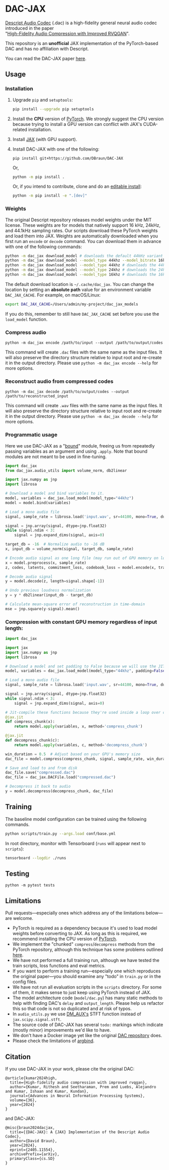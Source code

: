 # DAC-JAX

[Descript Audio Codec](https://github.com/descriptinc/descript-audio-codec) (.dac) is a high-fidelity general neural audio codec introduced in the paper  
"[High-Fidelity Audio Compression with Improved RVQGAN](https://arxiv.org/abs/2306.06546)".

This repository is an **unofficial** JAX implementation of the PyTorch-based DAC and has no affiliation with Descript.

You can read the DAC-JAX paper [here](https://arxiv.org/abs/2405.11554).

## Usage

### Installation

1. Upgrade `pip` and `setuptools`:
    ```bash
    pip install --upgrade pip setuptools
    ```

2. Install the **CPU** version of [PyTorch](https://pytorch.org/). We strongly suggest the CPU version because trying to install a GPU version can conflict with JAX's CUDA-related installation.

3. Install [JAX](https://jax.readthedocs.io/en/latest/installation.html) (with GPU support).

4. Install DAC-JAX with one of the following:

    <!-- ```
    python -m pip install dac-jax
    ```
    OR -->
    
    ```
    pip install git+https://github.com/DBraun/DAC-JAX
    ```
    
    Or,
    
    ```bash
    python -m pip install .
    ```
    
    Or, if you intend to contribute, clone and do an [editable install](https://pip.pypa.io/en/stable/topics/local-project-installs/#editable-installs):
    ```bash
    python -m pip install -e ".[dev]"
    ```

### Weights
The original Descript repository releases model weights under the MIT license. These weights are for models that natively support 16 kHz, 24kHz, and 44.1kHz sampling rates. Our scripts download these PyTorch weights and load them into JAX.
Weights are automatically downloaded when you first run an `encode` or `decode` command. You can download them in advance with one of the following commands:
```bash
python -m dac_jax download_model # downloads the default 44kHz variant
python -m dac_jax download_model --model_type 44khz --model_bitrate 16kbps # downloads the 44kHz 16 kbps variant
python -m dac_jax download_model --model_type 44khz # downloads the 44kHz variant
python -m dac_jax download_model --model_type 24khz # downloads the 24kHz variant
python -m dac_jax download_model --model_type 16khz # downloads the 16kHz variant
```

The default download location is `~/.cache/dac_jax`. You can change the location by setting an **absolute path** value for an environment variable `DAC_JAX_CACHE`. For example, on macOS/Linux:
```bash
export DAC_JAX_CACHE=/Users/admin/my-project/dac_jax_models
```

If you do this, remember to still have `DAC_JAX_CACHE` set before you use the `load_model` function.

### Compress audio
```
python -m dac_jax encode /path/to/input --output /path/to/output/codes
```

This command will create `.dac` files with the same name as the input files.
It will also preserve the directory structure relative to input root and
re-create it in the output directory. Please use `python -m dac_jax encode --help`
for more options.

### Reconstruct audio from compressed codes
```
python -m dac_jax decode /path/to/output/codes --output /path/to/reconstructed_input
```

This command will create `.wav` files with the same name as the input files.
It will also preserve the directory structure relative to input root and
re-create it in the output directory. Please use `python -m dac_jax decode --help`
for more options.

### Programmatic usage

Here we use DAC-JAX as a "[bound](https://flax.readthedocs.io/en/latest/developer_notes/module_lifecycle.html#bind)" module, freeing us from repeatedly passing variables as an argument and using `.apply`. Note that bound modules are not meant to be used in fine-tuning.

```python
import dac_jax
from dac_jax.audio_utils import volume_norm, db2linear

import jax.numpy as jnp
import librosa

# Download a model and bind variables to it.
model, variables = dac_jax.load_model(model_type="44khz")
model = model.bind(variables)

# Load a mono audio file
signal, sample_rate = librosa.load('input.wav', sr=44100, mono=True, duration=.5)

signal = jnp.array(signal, dtype=jnp.float32)
while signal.ndim < 3:
    signal = jnp.expand_dims(signal, axis=0)

target_db = -16  # Normalize audio to -16 dB
x, input_db = volume_norm(signal, target_db, sample_rate)

# Encode audio signal as one long file (may run out of GPU memory on long files)
x = model.preprocess(x, sample_rate)
z, codes, latents, commitment_loss, codebook_loss = model.encode(x, train=False)

# Decode audio signal
y = model.decode(z, length=signal.shape[-1])

# Undo previous loudness normalization
y = y * db2linear(input_db - target_db)

# Calculate mean-square error of reconstruction in time-domain
mse = jnp.square(y-signal).mean()
```

### Compression with constant GPU memory regardless of input length:

```python
import dac_jax

import jax
import jax.numpy as jnp
import librosa

# Download a model and set padding to False because we will use the JIT-functions.
model, variables = dac_jax.load_model(model_type="44khz", padding=False)

# Load a mono audio file
signal, sample_rate = librosa.load('input.wav', sr=44100, mono=True, duration=.5)

signal = jnp.array(signal, dtype=jnp.float32)
while signal.ndim < 3:
    signal = jnp.expand_dims(signal, axis=0)

# Jit-compile these functions because they're used inside a loop over chunks.
@jax.jit
def compress_chunk(x):
    return model.apply(variables, x, method='compress_chunk')

@jax.jit
def decompress_chunk(c):
    return model.apply(variables, c, method='decompress_chunk')

win_duration = 0.5  # Adjust based on your GPU's memory size
dac_file = model.compress(compress_chunk, signal, sample_rate, win_duration=win_duration)

# Save and load to and from disk
dac_file.save("compressed.dac")
dac_file = dac_jax.DACFile.load("compressed.dac")

# Decompress it back to audio
y = model.decompress(decompress_chunk, dac_file)
```

## Training
The baseline model configuration can be trained using the following commands.

```bash
python scripts/train.py --args.load conf/base.yml
```

In root directory, monitor with Tensorboard (`runs` will appear next to `scripts`):
```bash
tensorboard --logdir ./runs
```

## Testing

```
python -m pytest tests
```

## Limitations

Pull requests—especially ones which address any of the limitations below—are welcome.

* PyTorch is required as a dependency because it's used to load model weights before converting to JAX. As long as this is required, we recommend installing the CPU version of [PyTorch](https://pytorch.org/get-started/locally/).
* We implement the "chunked" `compress`/`decompress` methods from the PyTorch repository, although this technique has some problems outlined [here](https://github.com/descriptinc/descript-audio-codec/issues/39).
* We have not performed a full training run, although we have tested the train scripts, loss functions and eval metrics.
* If you want to perform a training run—especially one which reproduces the original paper—you should examine any "todo" in `train.py` or in the config files.
* We have not run all evaluation scripts in the `scripts` directory. For some of them, it makes sense to just keep using PyTorch instead of JAX.
* The model architecture code (`model/dac.py`) has many static methods to help with finding DAC's `delay` and `output_length`. Please help us refactor this so that code is not so duplicated and at risk of typos.
* In `audio_utils.py` we use [DM_AUX's](https://github.com/google-deepmind/dm_aux) STFT function instead of `jax.scipy.signal.stft`.
* The source code of DAC-JAX has several `todo:` markings which indicate (mostly minor) improvements we'd like to have.
* We don't have a Docker image yet like the original [DAC repository](https://github.com/descriptinc/descript-audio-codec) does.
* Please check the limitations of [argbind](https://github.com/pseeth/argbind?tab=readme-ov-file#limitations-and-known-issues).

## Citation

If you use DAC-JAX in your work, please cite the original DAC:

```
@article{kumar2024high,
  title={High-fidelity audio compression with improved rvqgan},
  author={Kumar, Rithesh and Seetharaman, Prem and Luebs, Alejandro and Kumar, Ishaan and Kumar, Kundan},
  journal={Advances in Neural Information Processing Systems},
  volume={36},
  year={2024}
}
```

and DAC-JAX:

```
@misc{braun2024dacjax,
  title={{DAC-JAX}: A {JAX} Implementation of the Descript Audio Codec}, 
  author={David Braun},
  year={2024},
  eprint={2405.11554},
  archivePrefix={arXiv},
  primaryClass={cs.SD}
}
```
